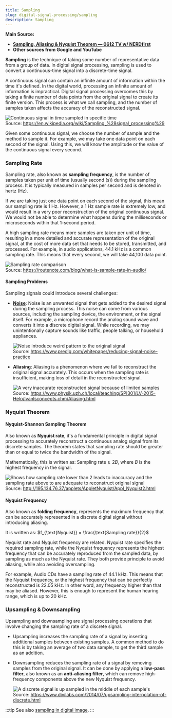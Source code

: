 ```yaml
---
title: Sampling
slug: digital-signal-processing/sampling
description: Sampling
---
```


**Main Source:**

- **[Sampling, Aliasing & Nyquist Theorem — 0612 TV w/ NERDfirst](https://youtu.be/yWqrx08UeUs)**
- **Other sources from Google and YouTube**

**Sampling** is the technique of taking some number of representative data from a group of data. In digital signal processing, sampling is used to convert a continuous-time signal into a discrete-time signal.

A continuous signal can contain an infinite amount of information within the time it's defined. In the digital world, processing an infinite amount of information is impractical. Digital signal processing overcomes this by taking a finite number of data points from the original signal to create its finite version. This process is what we call sampling, and the number of samples taken affects the accuracy of the reconstructed signal.

![Continuous signal in time sampled in specific time](./sampling.png)  
Source: https://en.wikipedia.org/wiki/Sampling_%28signal_processing%29

Given some continuous signal, we choose the number of sample and the method to sample it. For example, we may take one data point on each second of the signal. Using this, we will know the amplitude or the value of the continuous signal every second.

### Sampling Rate

Sampling rate, also known as **sampling frequency**, is the number of samples taken per unit of time (usually second (s)) during the sampling process. It is typically measured in samples per second and is denoted in hertz (Hz).

If we are taking just one data point on each second of the signal, this mean our sampling rate is 1 Hz. However, a 1 Hz sample rate is extremely low, and would result in a very poor reconstruction of the original continuous signal. We would not be able to determine what happens during the milliseconds or microseconds within that 1-second period.

A high sampling rate means more samples are taken per unit of time, resulting in a more detailed and accurate representation of the original signal, at the cost of more data set that needs to be stored, transmitted, and processed. For example, in audio applications, 44.1 kHz is a common sampling rate. This means that every second, we will take 44,100 data point.

![Sampling rate comparison](./sample-rate.png)  
Source: https://routenote.com/blog/what-is-sample-rate-in-audio/

#### Sampling Problems

Sampling signals could introduce several challenges:

- **[Noise](/digital-signal-processing/denoising)**: Noise is an unwanted signal that gets added to the desired signal during the sampling process. This noise can come from various sources, including the sampling device, the environment, or the signal itself. For example, a microphone record the analog sound wave and converts it into a discrete digital signal. While recording, we may unintentionally capture sounds like traffic, people talking, or household appliances.

  ![Noise introduce weird pattern to the original signal](./noise.png)  
   Source: https://www.predig.com/whitepaper/reducing-signal-noise-practice

- **Aliasing**: Aliasing is a phenomenon where we fail to reconstruct the original signal accurately. This occurs when the sampling rate is insufficient, making loss of detail in the reconstructed signal.

  ![A very inaccurate reconstructed signal because of limited samples](./aliasing.png)  
   Source: https://www.physik.uzh.ch/local/teaching/SPI301/LV-2015-Help/lvanlsconcepts.chm/Aliasing.html

### Nyquist Theorem

#### Nyquist-Shannon Sampling Theorem

Also known as **Nyquist rate**, it's a fundamental principle in digital signal processing to accurately reconstruct a continuous analog signal from its discrete samples. The theorem states that sampling rate should be greater than or equal to twice the bandwidth of the signal.

Mathematically, this is written as: $\text{Sampling rate} \ge 2B$, where $B$ is the highest frequency in the signal.

![Shows how sampling rate lower than 2 leads to inaccuracy and the sampling rate above to are adequate to reconstruct original signal](./nyquist-theorem.gif)  
Source: http://195.134.76.37/applets/AppletNyquist/Appl_Nyquist2.html

#### Nyquist Frequency

Also known as **folding frequency**, represents the maximum frequency that can be accurately represented in a discrete digital signal without introducing aliasing.

It is written as: $f_{\text{Nyquist}} = \frac{\text{Sampling rate}}{2}$

Nyquist rate and Nyquist frequency are related. Nyquist rate specifies the required sampling rate, while the Nyquist frequency represents the highest frequency that can be accurately reproduced from the sampled data, by sampling as much as the Nyquist rate. They both provide principle to avoid aliasing, while also avoiding oversampling.

For example, Audio CDs have a sampling rate of 44.1 kHz. This means that the Nyquist frequency, or the highest frequency that can be perfectly reconstructed is 22.05 kHz. In other word, any frequency higher than that may be aliased. However, this is enough to represent the human hearing range, which is up to 20 kHz.

### Upsampling & Downsampling

Upsampling and downsampling are signal processing operations that involve changing the sampling rate of a discrete signal.

- Upsampling increases the sampling rate of a signal by inserting additional samples between existing samples. A common method to do this is by taking an average of two data sample, to get the third sample as an addition.
- Downsampling reduces the sampling rate of a signal by removing samples from the original signal. It can be done by applying a **low-pass filter**, also known as an **anti-aliasing filter**, which can remove high-frequency components above the new Nyquist frequency.

  ![A discrete signal is up sampled in the middle of each sample's](./updown-sample.png)  
  Source: https://www.divilabs.com/2014/07/upsampling-interpolation-of-discrete.html

:::tip
See also [sampling in digital image](/computer-graphics/sampling).
:::
